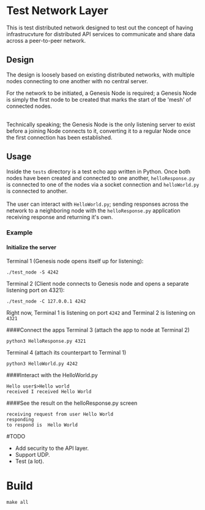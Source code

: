 
# Test Network Layer

This is test distributed network  designed to test out the concept of having infrastrucvture for distributed API services to communicate and share data across a peer-to-peer network.

## Design

The design is loosely based on existing distributed networks, with multiple nodes connecting to one another with no central server.<br>

For the network to be initiated, a Genesis Node is required; a Genesis Node is simply the first node to be created that marks the start of tbe 'mesh' of connected nodes.<br><br>

Technically speaking; the Genesis Node is the only listening server to exist before a joining Node connects to it, converting it to a regular Node once the first connection has been established.

## Usage

Inside the `tests` directory is a test echo app written in Python. Once both nodes have been created and connected to one another, `helloResponse.py` is connected to one of the nodes via a socket connection and `helloWorld.py` is connected to another. <br><br>
The user can interact with `HelloWorld.py`; sending responses across the network to a neighboring node with the `helloResponse.py` application receiving response and returning it's own.<br>

### Example
#### Initialize the server
Terminal 1 (Genesis node opens itself up for listening):
```
./test_node -S 4242
```

Terminal 2 (Client node connects to Genesis node and opens a separate listening port on 4321):
```
./test_node -C 127.0.0.1 4242 
```

Right now, Terminal 1 is listening on port `4242` and Terminal 2 is listening on `4321`

####Connect the apps
Terminal 3 (attach the app to node at Terminal 2)
```
python3 HelloResponse.py 4321
```
Terminal 4 (attach its counterpart to Terminal 1)
```
python3 HelloWorld.py 4242
```

####Interact with the HelloWorld.py

```
Hello user$>Hello world
received I received Hello World
```
####See the result on the helloResponse.py screen
```
receiving request from user Hello World
responding
to respond is  Hello World
```


#TODO
- Add security to the API layer.
- Support UDP.
- Test (a lot).

# Build
```
make all
```
